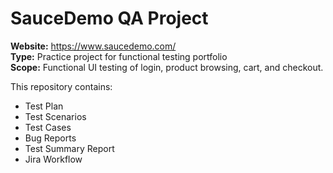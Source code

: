 # SauceDemo QA Project

**Website:** https://www.saucedemo.com/  
**Type:** Practice project for functional testing portfolio  
**Scope:** Functional UI testing of login, product browsing, cart, and checkout.

This repository contains:
- Test Plan
- Test Scenarios
- Test Cases
- Bug Reports
- Test Summary Report
- Jira Workflow
